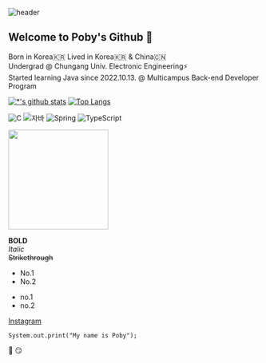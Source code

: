 ![header](https://capsule-render.vercel.app/api?section=header&type=soft&color=timeGradient&height=170&section=header&text=POBY&fontSize=50&animation=scaleIn)
## Welcome to Poby's Github 🐼

  Born in Korea🇰🇷 Lived in Korea🇰🇷 & China🇨🇳<br>
  Undergrad @ Chungang Univ. Electronic Engineering⚡<br>
  Started learning Java since 2022.10.13. @ Multicampus Back-end Developer Program<br>

[![*'s github stats](https://github-readme-stats.vercel.app/api?username=smg1024&show_icons=true&theme=tokyonight)](https://github.com/smg1024) [![Top Langs](https://github-readme-stats.vercel.app/api/top-langs/?username=smg1024&layout=compact)](https://github.com/smg1024/github-readme-stats)



![C](https://img.shields.io/badge/-C-123456?style=flat-square&logo=C&logoColor=black)
![자바](https://img.shields.io/badge/-자바-007396?style=flat&logo=Java&logoColor=ffffff)
![Spring](https://img.shields.io/badge/-Spring-6DB33F?style=for-the-badge&logo=Spring&logoColor=white)
![TypeScript](https://img.shields.io/badge/-TypeScript-3178C6?style=flat-square&logo=TypeScript&logoColor=white)

<image src='images/IMG_0997.JPG' width=200>


  
**BOLD**<br>
*Italic*<br>
~~Strikethrough~~<br>

* No.1
* No.2
- no.1
- no.2

[Instagram](instagram.com/ridewithmin)

```
System.out.print("My name is Poby");
```

:rofl: :smirk:








<!--
**smg1024/smg1024** is a ✨ _special_ ✨ repository because its `README.md` (this file) appears on your GitHub profile.

Here are some ideas to get you started:

- 🔭 I’m currently working on ...
- 🌱 I’m currently learning ...
- 👯 I’m looking to collaborate on ...
- 🤔 I’m looking for help with ...
- 💬 Ask me about ...
- 📫 How to reach me: ...
- 😄 Pronouns: ...
- ⚡ Fun fact: ...
-->
